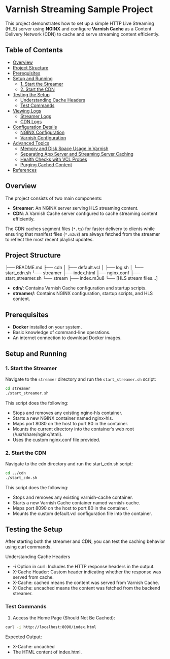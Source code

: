 # Varnish Streaming Sample Project

This project demonstrates how to set up a simple HTTP Live Streaming (HLS) server using **NGINX** and configure **Varnish Cache** as a Content Delivery Network (CDN) to cache and serve streaming content efficiently.

## Table of Contents

- [Overview](#overview)
- [Project Structure](#project-structure)
- [Prerequisites](#prerequisites)
- [Setup and Running](#setup-and-running)
  - [1. Start the Streamer](#1-start-the-streamer)
  - [2. Start the CDN](#2-start-the-cdn)
- [Testing the Setup](#testing-the-setup)
  - [Understanding Cache Headers](#understanding-cache-headers)
  - [Test Commands](#test-commands)
- [Viewing Logs](#viewing-logs)
  - [Streamer Logs](#streamer-logs)
  - [CDN Logs](#cdn-logs)
- [Configuration Details](#configuration-details)
  - [NGINX Configuration](#nginx-configuration)
  - [Varnish Configuration](#varnish-configuration)
- [Advanced Topics](#advanced-topics)
  - [Memory and Disk Space Usage in Varnish](#memory-and-disk-space-usage-in-varnish)
  - [Separating App Server and Streaming Server Caching](#separating-app-server-and-streaming-server-caching)
  - [Health Checks with VCL Probes](#health-checks-with-vcl-probes)
  - [Purging Cached Content](#purging-cached-content)
- [References](#references)

## Overview

The project consists of two main components:

- **Streamer**: An NGINX server serving HLS streaming content.
- **CDN**: A Varnish Cache server configured to cache streaming content efficiently.

The CDN caches segment files (`*.ts`) for faster delivery to clients while ensuring that manifest files (`*.m3u8`) are always fetched from the streamer to reflect the most recent playlist updates.

## Project Structure

├── README.md
├── cdn
│   ├── default.vcl
│   ├── log.sh
│   └── start_cdn.sh
└── streamer
    ├── index.html
    ├── nginx.conf
    ├── start_streamer.sh
    └── stream
        ├── index.m3u8
        └── [HLS stream files...]

- **cdn/**: Contains Varnish Cache configuration and startup scripts.
- **streamer/**: Contains NGINX configuration, startup scripts, and HLS content.

## Prerequisites

- **Docker** installed on your system.
- Basic knowledge of command-line operations.
- An internet connection to download Docker images.

## Setup and Running

### 1. Start the Streamer

Navigate to the `streamer` directory and run the `start_streamer.sh` script:

```bash
cd streamer
./start_streamer.sh
```

This script does the following:

* Stops and removes any existing nginx-hls container.
* Starts a new NGINX container named nginx-hls.
* Maps port 8080 on the host to port 80 in the container.
* Mounts the current directory into the container’s web root (/usr/share/nginx/html).
* Uses the custom nginx.conf file provided.

### 2. Start the CDN

Navigate to the cdn directory and run the start_cdn.sh script:

```bash
cd ../cdn
./start_cdn.sh
```

This script does the following:

* Stops and removes any existing varnish-cache container.
* Starts a new Varnish Cache container named varnish-cache.
* Maps port 8090 on the host to port 80 in the container.
* Mounts the custom default.vcl configuration file into the container.

## Testing the Setup

After starting both the streamer and CDN, you can test the caching behavior using curl commands.

Understanding Cache Headers

* -i Option in curl: Includes the HTTP response headers in the output.
* X-Cache Header: Custom header indicating whether the response was served from cache.
* X-Cache: cached means the content was served from Varnish Cache.
* X-Cache: uncached means the content was fetched from the backend streamer.

### Test Commands

1. Access the Home Page (Should Not Be Cached):

```bash
curl -i http://localhost:8090/index.html
```

Expected Output:
* X-Cache: uncached
* The HTML content of index.html.
